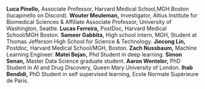 **Luca Pinello,** Associate Professor, Harvard Medical School,MGH Boston (lucapinello on Discord).
**Wouter Meuleman,** Investigator, Altius Institute for Biomedical Sciences & Affiliate Associate Professor, University of Washington, Seattle.
**Lucas Ferreira,** PostDoc, Harvard Medical School/MGH Boston.
**Sameer Gabbita,** High school intern, MGH, Student at Thomas Jefferson High School for Science & Technology.
**Jiecong Lin,** Postdoc, Harvard Medical School/MGH, Boston.
**Zach Nussbaum,** Machine Learning Engineer.
**Matei Bejan,** Phd Student in deep learning.
**Simon Senan,** Master Data Science graduate student.
**Aaron Wenteler,** PhD Student in AI and Drug Discovery, Queen Mary University of London.
**Ihab Bendidi,** PhD Student in self supervised learning, Ecole Normale Supérieure de Paris.
